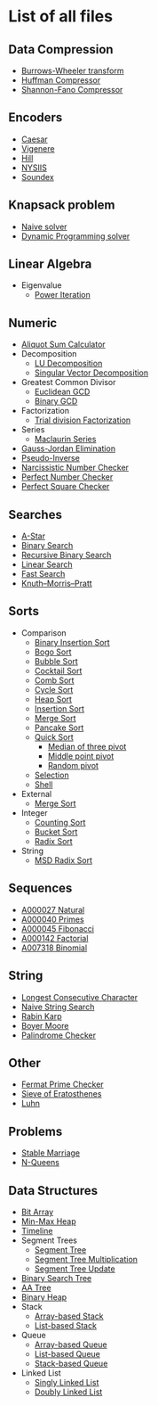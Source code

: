 # List of all files

## Data Compression
  * [Burrows-Wheeler transform](https://github.com/TheAlgorithms/C-Sharp/blob/master/Algorithms/DataCompression/BurrowsWheelerTransform.cs)
  * [Huffman Compressor](https://github.com/TheAlgorithms/C-Sharp/blob/master/Algorithms/DataCompression/HuffmanCompressor.cs)
  * [Shannon-Fano Compressor](https://github.com/TheAlgorithms/C-Sharp/blob/master/Algorithms/DataCompression/ShannonFanoCompressor.cs)
## Encoders
  * [Caesar](https://github.com/TheAlgorithms/C-Sharp/blob/master/Algorithms/Encoders/CaesarEncoder.cs)
  * [Vigenere](https://github.com/TheAlgorithms/C-Sharp/blob/master/Algorithms/Encoders/VigenereEncoder.cs)
  * [Hill](https://github.com/TheAlgorithms/C-Sharp/blob/master/Algorithms/Encoders/HillEncoder.cs)
  * [NYSIIS](https://github.com/TheAlgorithms/C-Sharp/blob/master/Algorithms/Encoders/NYSIISEncoder.cs)
  * [Soundex](https://github.com/TheAlgorithms/C-Sharp/blob/master/Algorithms/Encoders/SoundexEncoder.cs)
## Knapsack problem
  * [Naive solver](https://github.com/TheAlgorithms/C-Sharp/blob/master/Algorithms/Knapsack/NaiveKnapsackSolver.cs)
  * [Dynamic Programming solver](https://github.com/TheAlgorithms/C-Sharp/blob/master/Algorithms/Knapsack/DynamicProgrammingKnapsackSolver.cs)
## Linear Algebra
  * Eigenvalue
    * [Power Iteration](https://github.com/TheAlgorithms/C-Sharp/blob/master/Algorithms/LinearAlgebra/Eigenvalue/PowerIteration.cs)
## Numeric
  * [Aliquot Sum Calculator](https://github.com/TheAlgorithms/C-Sharp/blob/master/Algorithms/Numeric/AliquotSumCalculator.cs)
  * Decomposition
    * [LU Decomposition](https://github.com/TheAlgorithms/C-Sharp/blob/master/Algorithms/Numeric/Decomposition/LU.cs)
    * [Singular Vector Decomposition](https://github.com/TheAlgorithms/C-Sharp/blob/master/Algorithms/Numeric/Decomposition/SVD.cs)
  * Greatest Common Divisor
    * [Euclidean GCD](https://github.com/TheAlgorithms/C-Sharp/blob/master/Algorithms/Numeric/GreatestCommonDivisor/EuclideanGreatestCommonDivisorFinder.cs)
    * [Binary GCD](https://github.com/TheAlgorithms/C-Sharp/blob/master/Algorithms/Numeric/GreatestCommonDivisor/BinaryGreatestCommonDivisorFinder.cs)
  * Factorization
    * [Trial division Factorization](https://github.com/TheAlgorithms/C-Sharp/blob/master/Algorithms/Numeric/Factorization/TrialDivisionFactorizer.cs)
  * Series
    * [Maclaurin Series](https://github.com/TheAlgorithms/C-Sharp/blob/master/Algorithms/Numeric/Series/Maclaurin.cs)
  * [Gauss-Jordan Elimination](https://github.com/TheAlgorithms/C-Sharp/blob/master/Algorithms/Numeric/GaussJordanElimination.cs)
  * [Pseudo-Inverse](https://github.com/TheAlgorithms/C-Sharp/blob/master/Algorithms/Numeric/Pseudoinverse/PseudoInverse.cs)
  * [Narcissistic Number Checker](https://github.com/TheAlgorithms/C-Sharp/blob/master/Algorithms/Numeric/NarcissisticNumberChecker.cs)
  * [Perfect Number Checker](https://github.com/TheAlgorithms/C-Sharp/blob/master/Algorithms/Numeric/PerfectNumberChecker.cs)
  * [Perfect Square Checker](https://github.com/TheAlgorithms/C-Sharp/blob/master/Algorithms/Numeric/PerfectSquareChecker.cs)
## Searches
  * [A-Star](https://github.com/TheAlgorithms/C-Sharp/blob/master/Algorithms/Search/AStar/)
  * [Binary Search](https://github.com/TheAlgorithms/C-Sharp/blob/master/Algorithms/Search/BinarySearcher.cs)
  * [Recursive Binary Search](https://github.com/TheAlgorithms/C-Sharp/blob/master/Algorithms/Search/RecursiveBinarySearcher.cs)
  * [Linear Search](https://github.com/TheAlgorithms/C-Sharp/blob/master/Algorithms/Search/LinearSearcher.cs)
  * [Fast Search](https://github.com/TheAlgorithms/C-Sharp/blob/master/Algorithms/Search/FastSearcher.cs)
  * [Knuth–Morris–Pratt](https://github.com/TheAlgorithms/C-Sharp/blob/master/Algorithms/Search/KmpSearcher.cs)
## Sorts
  * Comparison
    * [Binary Insertion Sort](https://github.com/TheAlgorithms/C-Sharp/blob/master/Algorithms/Sorters/Comparison/BinaryInsertionSorter.cs)
    * [Bogo Sort](https://github.com/TheAlgorithms/C-Sharp/blob/master/Algorithms/Sorters/Comparison/BogoSorter.cs)
    * [Bubble Sort](https://github.com/TheAlgorithms/C-Sharp/blob/master/Algorithms/Sorters/Comparison/BubbleSorter.cs)
    * [Cocktail Sort](https://github.com/TheAlgorithms/C-Sharp/blob/master/Algorithms/Sorters/Comparison/CocktailSorter.cs)
    * [Comb Sort](https://github.com/TheAlgorithms/C-Sharp/blob/master/Algorithms/Sorters/Comparison/CombSorter.cs)
    * [Cycle Sort](https://github.com/TheAlgorithms/C-Sharp/blob/master/Algorithms/Sorters/Comparison/CycleSorter.cs)
    * [Heap Sort](https://github.com/TheAlgorithms/C-Sharp/blob/master/Algorithms/Sorters/Comparison/HeapSorter.cs)
    * [Insertion Sort](https://github.com/TheAlgorithms/C-Sharp/blob/master/Algorithms/Sorters/Comparison/InsertionSorter.cs)
    * [Merge Sort](https://github.com/TheAlgorithms/C-Sharp/blob/master/Algorithms/Sorters/Comparison/MergeSorter.cs)
    * [Pancake Sort](https://github.com/TheAlgorithms/C-Sharp/blob/master/Algorithms/Sorters/Comparison/PancakeSorter.cs)
    * [Quick Sort](https://github.com/TheAlgorithms/C-Sharp/blob/master/Algorithms/Sorters/Comparison/QuickSorter.cs)
      * [Median of three pivot](https://github.com/TheAlgorithms/C-Sharp/blob/master/Algorithms/Sorters/Comparison/MedianOfThreeQuickSorter.cs)
      * [Middle point pivot](https://github.com/TheAlgorithms/C-Sharp/blob/master/Algorithms/Sorters/Comparison/MiddlePointQuickSorter.cs)
      * [Random pivot](https://github.com/TheAlgorithms/C-Sharp/blob/master/Algorithms/Sorters/Comparison/RandomPivotQuickSorter.cs)
    * [Selection](https://github.com/TheAlgorithms/C-Sharp/blob/master/Algorithms/Sorters/Comparison/SelectionSorter.cs)
    * [Shell](https://github.com/TheAlgorithms/C-Sharp/blob/master/Algorithms/Sorters/Comparison/ShellSorter.cs)
  * External
    * [Merge Sort](https://github.com/TheAlgorithms/C-Sharp/blob/master/Algorithms/Sorters/External/ExternalMergeSorter.cs)
  * Integer
    * [Counting Sort](https://github.com/TheAlgorithms/C-Sharp/blob/master/Algorithms/Sorters/Integer/CountingSorter.cs)
    * [Bucket Sort](https://github.com/TheAlgorithms/C-Sharp/blob/master/Algorithms/Sorters/Integer/BucketSorter.cs)
    * [Radix Sort](https://github.com/TheAlgorithms/C-Sharp/blob/master/Algorithms/Sorters/Integer/RadixSorter.cs)
  * String
    * [MSD Radix Sort](https://github.com/TheAlgorithms/C-Sharp/blob/master/Algorithms/Sorters/String/MsdRadixStringSorter.cs)
## Sequences
  * [A000027 Natural](https://github.com/TheAlgorithms/C-Sharp/blob/master/Algorithms/Sequences/NaturalSequence.cs)
  * [A000040 Primes](https://github.com/TheAlgorithms/C-Sharp/blob/master/Algorithms/Sequences/PrimesSequence.cs)
  * [A000045 Fibonacci](https://github.com/TheAlgorithms/C-Sharp/blob/master/Algorithms/Sequences/FibonacciSequence.cs)
  * [A000142 Factorial](https://github.com/TheAlgorithms/C-Sharp/blob/master/Algorithms/Sequences/FactorialSequence.cs)
  * [A007318 Binomial](https://github.com/TheAlgorithms/C-Sharp/blob/master/Algorithms/Sequences/BinomialSequence.cs)
## String
  * [Longest Consecutive Character](https://github.com/TheAlgorithms/C-Sharp/blob/master/Algorithms/Strings/GeneralStringAlgorithms.cs)
  * [Naive String Search](https://github.com/TheAlgorithms/C-Sharp/blob/master/Algorithms/Strings/NaiveStringSearch.cs)
  * [Rabin Karp](https://github.com/TheAlgorithms/C-Sharp/blob/master/Algorithms/Strings/RabinKarp.cs)
  * [Boyer Moore](https://github.com/TheAlgorithms/C-Sharp/blob/master/Algorithms/Strings/BoyerMoore.cs)
  * [Palindrome Checker](https://github.com/TheAlgorithms/C-Sharp/blob/master/Algorithms/Strings/palindrome.cs)
## Other
  * [Fermat Prime Checker](https://github.com/TheAlgorithms/C-Sharp/blob/master/Algorithms/Other/FermatPrimeChecker.cs)
  * [Sieve of Eratosthenes](https://github.com/TheAlgorithms/C-Sharp/blob/master/Algorithms/Other/SieveOfEratosthenes.cs)
  * [Luhn](https://github.com/TheAlgorithms/C-Sharp/blob/master/Algorithms/Other/Luhn.cs)
## Problems
  * [Stable Marriage](https://github.com/TheAlgorithms/C-Sharp/blob/master/Algorithms/Problems/StableMarriage/GaleShapley.cs)
  * [N-Queens](https://github.com/TheAlgorithms/C-Sharp/blob/master/Algorithms/Problems/NQueens/BacktrackingNQueensSolver.cs)

## Data Structures
  * [Bit Array](https://github.com/TheAlgorithms/C-Sharp/blob/master/DataStructures/BitArray.cs)
  * [Min-Max Heap](https://github.com/TheAlgorithms/C-Sharp/blob/master/DataStructures/MinMaxHeap.cs)
  * [Timeline](https://github.com/TheAlgorithms/C-Sharp/blob/master/DataStructures/Timeline.cs)
  * Segment Trees
    * [Segment Tree](https://github.com/TheAlgorithms/C-Sharp/blob/master/DataStructures/SegmentTrees/SegmentTree.cs)
    * [Segment Tree Multiplication](https://github.com/TheAlgorithms/C-Sharp/blob/master/DataStructures/SegmentTrees/SegmentTreeApply.cs)
    * [Segment Tree Update](https://github.com/TheAlgorithms/C-Sharp/blob/master/DataStructures/SegmentTrees/SegmentTreeUpdate.cs)  
  * [Binary Search Tree](https://github.com/TheAlgorithms/C-Sharp/blob/master/DataStructures/BinarySearchTree)
  * [AA Tree](https://github.com/TheAlgorithms/C-Sharp/blob/master/DataStructures/AATree)
  * [Binary Heap](https://github.com/TheAlgorithms/C-Sharp/blob/master/DataStructures/BinaryHeap.cs)
  * Stack
    * [Array-based Stack](https://github.com/TheAlgorithms/C-Sharp/blob/master/DataStructures/Stack/ArrayBasedStack.cs)
    * [List-based Stack](https://github.com/TheAlgorithms/C-Sharp/blob/master/DataStructures/Stack/ListBasedStack.cs)
  * Queue
    * [Array-based Queue](https://github.com/TheAlgorithms/C-Sharp/blob/master/DataStructures/Queue/ArrayBasedQueue.cs)
    * [List-based Queue](https://github.com/TheAlgorithms/C-Sharp/blob/master/DataStructures/Queue/ListBasedQueue.cs)
    * [Stack-based Queue](https://github.com/TheAlgorithms/C-Sharp/blob/master/DataStructures/Queue/StackBasedQueue.cs)
  * Linked List
    * [Singly Linked List](https://github.com/TheAlgorithms/C-Sharp/blob/master/DataStructures/LinkedList/SinglyLinkedList/SinglyLinkedList.cs)
    * [Doubly Linked List](https://github.com/TheAlgorithms/C-Sharp/blob/master/DataStructures/LinkedList/DoublyLinkedList/DoublyLinkedList.cs)